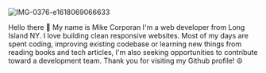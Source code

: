 
![IMG-0376-e1618069066633](https://user-images.githubusercontent.com/62628610/119262595-c2fa9000-bba9-11eb-861b-2d3868557eab.jpg)


Hello there 👋
My name is Mike Corporan
I'm a web developer from Long Island NY. I love building clean responsive websites. Most of my days are spent coding, improving existing codebase or learning new things from reading books and tech articles, I'm also seeking opportunities to contribute toward a development team. Thank you for visiting my Github profile! ☮️
